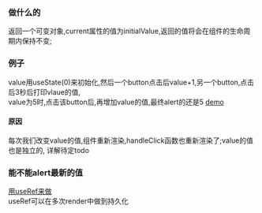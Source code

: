 ### 做什么的
返回一个可变对象,current属性的值为initialValue,返回的值将会在组件的生命周期内保持不变;  

### 例子
value用useState(0)来初始化,然后一个button点击后value+1,另一个button,点击后3秒后打印vlaue的值,  
value为5时,点击该button后,再增加value的值,最终alert的还是5  [demo](https://codesandbox.io/s/createref-and-useref-forked-le02q?file=/src/App.js)
#### 原因
每次我们改变value的值,组件重新渲染,handleClick函数也重新渲染了;value的值也是独立的,  详解待定todo  
### 能不能alert最新的值  
[用useRef来做](https://codesandbox.io/s/createref-and-useref-forked-qok2f?file=/src/App.js)  
useRef可以在多次render中做到持久化
